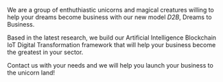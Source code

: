 We are a group of enthuthiastic unicorns and magical creatures willing to help your dreams become business with our new model *D2B*, Dreams to Business. 

Based in the latest research, we build our Artificial Intelligence Blockchain IoT Digital Transformation framework that will help your business become the greatest in your sector.

Contact us with your needs and we will help you launch your business to the unicorn land!
